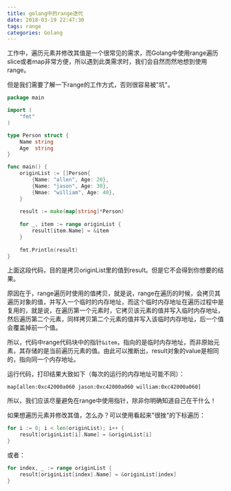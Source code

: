 ```yaml
---
title: golang中的range迭代
date: 2018-03-19 22:47:30
tags: range
categories: Golang
---
```


工作中，遍历元素并修改其值是一个很常见的需求，而Golang中使用range遍历slice或者map非常方便，所以遇到此类需求时，我们会自然而然地想到使用range。

<!-- more -->

但是我们需要了解一下range的工作方式，否则很容易被"坑"。

```go
package main

import (
	"fmt"
)

type Person struct {
    Name string
    Age  string
}

func main() {
    originList := []Person{
        {Name: "allen", Age: 20},
        {Name: "jason", Age: 30},
        {Nmae: "william", Age: 40},
    }
    
    result := make(map[string]*Person)
    
    for _, item := range originList {
        result[item.Name] = &item
    }
    
    fmt.Println(result)
}
```

上面这段代码，目的是拷贝originList里的值到result。但是它不会得到你想要的结果。

原因在于，range遍历时使用的值拷贝，就是说，range在遍历的时候，会拷贝其遍历对象的值，并写入一个临时的内存地址，而这个临时内存地址在遍历过程中是复用的，就是说，在遍历第一个元素时，它拷贝该元素的值并写入临时内存地址，然后遍历第二个元素，同样拷贝第二个元素的值并写入该临时内存地址，后一个值会覆盖掉前一个值。

所以，代码中range代码块中的指针`&item`，指向的是临时内存地址，而非原始元素，其存储的是当前遍历元素的值。由此可以推断出，result对象的value是相同的，指向同一个内存地址。

运行代码，打印结果大致如下（每次的运行的内存地址可能不同）：

`map[allen:0xc42000a060 jason:0xc42000a060 william:0xc42000a060]`

所以，我们应该尽量避免在range中使用指针，除非你明确知道自己在干什么！

如果想遍历元素并修改其值，怎么办？可以使用看起来"很挫"的下标遍历：

```go
for i := 0; i < len(originList); i++ {
    result[originList[i].Name] = &originList[i]
}
```

或者：

```go
for index, _ := range originList {
    result[originList[index].Name] = &originList[index]
}
```

